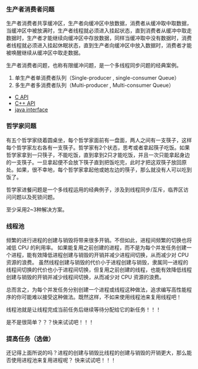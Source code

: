 ### 生产者消费者问题

生产者消费者共享缓冲区，生产者向缓冲区中放数据，消费者从缓冲取中取数据，当缓冲区中被放满时，生产者线程就必须进入挂起状态，直到消费者从缓冲中取走数据时，生产者才能继续向缓冲区中存放数据，同样当缓冲取中没有数据时，消费者线程就必须进入挂起休眠状态，直到生产者向缓冲区中放入数据时，消费者才能被唤醒继续从缓冲区中取走数据。

生产者消费者问题，也称有限缓冲问题，是一个多线程同步问题的经典案例。

1. 单生产者单消费者队列（Single-producer , single-consumer Queue）
2. 多生产者多消费者队列（Multi-producer , Multi-consumer Queue）

- [C API](../old-Plan/TaskQueue.c)
- [C++ API](../old-Plan/TaskQueue.cpp)
- [java interface ](./java/MultiThreading.md)
### 哲学家问题

有五个哲学家绕着圆桌坐，每个哲学家面前有一盘面，两人之间有一支筷子，这样每个哲学家左右各有一支筷子。哲学家有2个状态，思考或者拿起筷子吃饭。如果哲学家拿到一只筷子，不能吃饭，直到拿到2只才能吃饭，并且一次只能拿起身边的一支筷子。一旦拿起便不会放下筷子直到把饭吃完，此时才把这双筷子放回原处。如果，很不幸地，每个哲学家拿起他或她左边的筷子，那么就没有人可以吃到饭了。

哲学家进餐问题是一个多线程运用的经典例子，涉及到线程同步/互斥，临界区访问问题以及死锁问题。

至少采用2~3种解决方案。


### 线程池

频繁的进行进程的创建与销毁将带来很多开销。不但如此，进程间频繁的切换也将减低 CPU 的利用率。
如果能复用之前创建的进程，而不是为每个并发任务创建一个进程，能有效降低进程创建与销毁的开销并减少进程间切换，从而减少对 CPU 资源的浪费。
虽然线程创建与销毁的代价小于进程创建与销毁，隶属同一进程的线程间切换的代价也小于进程间切换，但复用之前创建的线程，也能有效降低线程创建与销毁的开销并减少线程间切换，从而减少对 CPU 资源的浪费。

总而言之，为每个并发任务分别创建一个进程或线程这种做法，追求编写高性能程序的你可能难以接受这种做法。既然这样，不如来使用线程池来复用线程吧！

线程池就是让线程完成当前任务后继续等待分配给它的新任务！！！

是不是很简单？？？快来试试吧！！！

### 提高任务（选做）

还记得上面所说的吗？进程的创建与销毁比线程的创建与销毁的开销更大，那么能否使用进程池来复用进程呢？
快来试试吧！！！
